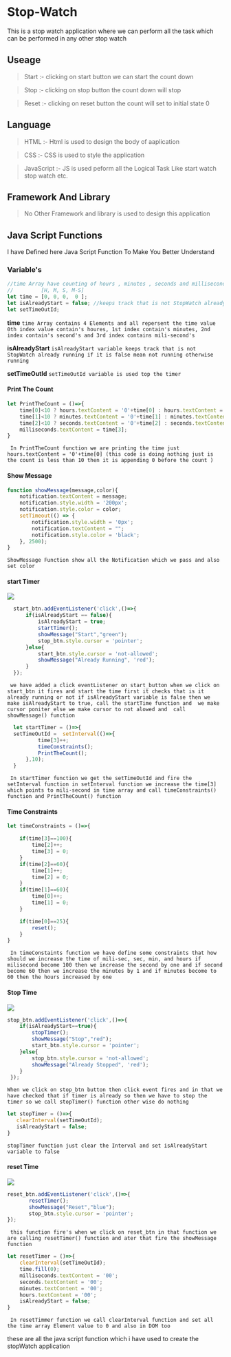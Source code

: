 # Stop-Watch
This is a stop watch application where we can perform all the task which can be performed in any other stop watch

  ## Useage
  > Start :- clicking on start button we can start the count down 

  > Stop  :- clicking on stop button the count down will stop
  
  > Reset :- clicking on reset button the count will set to initial state 0 
 
 ## Language
  > HTML       :- Html is used to design the body of aaplication
  
  > CSS        :- CSS is used to style the application
  
  > JavaScript :- JS is used peform all the Logical Task Like start watch stop watch etc.
 
 ## Framework And Library
 >No Other Framework and library is used to design this application

 ## Java Script Functions
 I have Defined here Java Script Function To Make You Better Understand
 
 ### Variable's
 ``` js
 //time Array have counting of hours , minutes , seconds and milliseconds
//         [H, M, S, M-S]
let time = [0, 0, 0,  0 ];
let isAlreadyStart = false; //keeps track that is not StopWatch already running
let setTimeOutId;
```

**time** 
`time Array contains 4 Elements and all repersent the time value 0th index value contain's houres, 1st index contain's minutes, 2nd index contain's second's and 3rd index contains mili-second's`

**isAlreadyStart**
`isAlreadyStart variable keeps track that is not StopWatch already running if it is false mean not running otherwise running`

**setTimeOutId**
`setTimeOutId variable is used top the timer`

#### Print The Count
``` js
let PrintTheCount = ()=>{
    time[0]<10 ? hours.textContent = '0'+time[0] : hours.textContent = time[0]; 
    time[1]<10 ? minutes.textContent = '0'+time[1] : minutes.textContent = time[1];
    time[2]<10 ? seconds.textContent = '0'+time[2] : seconds.textContent = time[2];
    milliseconds.textContent = time[3];
}
```
` In PrintTheCount function we are printing the time just hours.textContent = '0'+time[0] (this code is doing nothing just is the count is less than 10 then it is appending 0 before the count )`

#### Show Message

``` js
function showMessage(message,color){
    notification.textContent = message;
    notification.style.width = '200px';
    notification.style.color = color;
    setTimeout(() => {
        notification.style.width = '0px';
        notification.textContent = "";
        notification.style.color = 'black';
    }, 2500);
} 
```

`ShowMessage Function show all the Notification which we pass and also set color `

####  start Timer

![](images/startWatch.gif)

``` js
  start_btn.addEventListener('click',()=>{
      if(isAlreadyStart == false){
          isAlreadyStart = true;
          startTimer();
          showMessage("Start","green");
          stop_btn.style.cursor = 'pointer';
      }else{
          start_btn.style.cursor = 'not-allowed';
          showMessage("Already Running", 'red');
      }
  });
```
` we have added a click eventListener on start_button when we click on start_btn it fires and start the time first it checks that is it already running or not if isAlreadyStart variable is false then we make isAlreadyStart to true, call the startTime function and  we make cursor poniter else we make cursor to not alowed and 
call showMessage() function`

``` js
  let startTimer = ()=>{
  setTimeOutId =  setInterval(()=>{
          time[3]++;
          timeConstraints();
          PrintTheCount();
      },10);
  }
```

` In startTimer function we get the setTimeOutId and fire the setInterval function in setInterval function we increase the time[3] which points to mili-second in time array and call timeConstraints() function and PrintTheCount() function`

#### Time Constraints 
``` js
let timeConstraints = ()=>{

    if(time[3]==100){ 
        time[2]++;
        time[3] = 0;
    }
    if(time[2]==60){
        time[1]++;
        time[2] = 0;
    }
    if(time[1]==60){
        time[0]++;
        time[1] = 0;
    }

    if(time[0]==25){
        reset();
    }
}
```
` 
In timeConstaints function we have define some constraints that how should we increase the time of mili-sec, sec, min, and hours if milisecond become 100 then we increase the second by one and if second become 60 then we increase the minutes by 1 and if minutes become to 60 then the hours increased by one
`

#### Stop Time

![](images/stopWatch.gif)
``` js
stop_btn.addEventListener('click',()=>{
    if(isAlreadyStart==true){
        stopTimer();
        showMessage("Stop","red");
        start_btn.style.cursor = 'pointer';
    }else{
        stop_btn.style.cursor = 'not-allowed';
        showMessage("Already Stopped", 'red');
    }
 });
 ```
 `When we click on stop_btn button then click event fires and in that we have checked that if timer is already so then we have to stop the timer so we call stopTimer() function other wise do nothing `
 
 ``` js
let stopTimer = ()=>{
    clearInterval(setTimeOutId);
    isAlreadyStart = false;
}
 ```
 `stopTimer function just clear the Interval and set isAlreadyStart variable to false`
 
 #### reset Time
 
 ![](images/resetWatch.gif)
 ``` js
 reset_btn.addEventListener('click',()=>{
        resetTimer(); 
        showMessage("Reset","blue");
        stop_btn.style.cursor = 'pointer';
});
```
` this function fire's when we click on reset_btn in that function we are calling resetTimer() function and ater that fire the showMessage function`

``` js
let resetTimer = ()=>{
    clearInterval(setTimeOutId);
    time.fill(0);
    milliseconds.textContent = '00';
    seconds.textContent = '00';
    minutes.textContent = '00';
    hours.textContent = '00';  
    isAlreadyStart = false;
}
```
` In resetTimmer function we call clearInterval function and set all the time array Element value to 0 and also in DOM too`

these are all the java script function which i have used to create the stopWatch application
 
